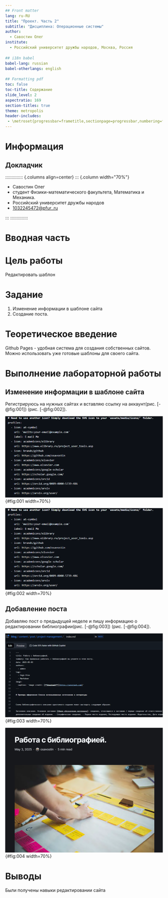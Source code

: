 ```yaml
---
## Front matter
lang: ru-RU
title: "Проект. Часть 2"
subtitle: "Дисциплина: Операционные системы"
author: 
  - Савостин Олег
institute:
  - Российский университет дружбы народов, Москва, Россия

## i18n babel
babel-lang: russian
babel-otherlangs: english

## Formatting pdf
toc: false
toc-title: Содержание
slide_level: 2
aspectratio: 169
section-titles: true
theme: metropolis
header-includes:
 - \metroset{progressbar=frametitle,sectionpage=progressbar,numbering=fraction}
---
```


# Информация

## Докладчик

:::::::::::::: {.columns align=center}
::: {.column width="70%"}

  * Савостин Олег
  * студент Физики-математического факультета, Математика и Механика.
  * Российский университет дружбы народов
  * [1032245472@pfur..ru](mailto:1032245472@pfur.ru)

:::
::::::::::::::

# Вводная часть

# Цель работы

Редактировать шаблон

# Задание

1. Изменение информации в шаблоне сайта
2. Создание поста.

# Теоретическое введение

Github Pages - удобная система для создания собственных сайтов. Можно использовать уже готовые шаблоны для своего сайта. 

# Выполнение лабораторной работы

## Изменение информации в шаблоне сайта

Регистрируюсь на нужных сайтах и вставляю ссылку на аккаунт(рис. [-@fig:001]) (рис. [-@fig:002]).

![Изменение ссылок](image/3.png){#fig:001 width=70%}

![Результат](image/3.png){#fig:002 width=70%}

## Добавление поста

Добавляю пост о предыдущей неделе и пишу информацию о редактировании библиографии(рис. [-@fig:003]) (рис. [-@fig:004]).

![Редактирование файла](image/1.png){#fig:003 width=70%}

![Готовый пост](image/2.png){#fig:004 width=70%}

# Выводы

Были получены навыки редактировании сайта
